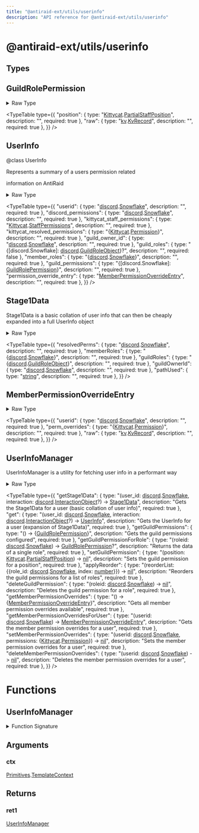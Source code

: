 ```yaml
---
title: "@antiraid-ext/utils/userinfo"
description: "API reference for @antiraid-ext/utils/userinfo"
---
```


<div id="@antiraid-ext/utils/userinfo"></div>

# @antiraid-ext/utils/userinfo

<div id="Types"></div>

## Types

<div id="GuildRolePermission"></div>

## GuildRolePermission

<details>
<summary>Raw Type</summary>

```luau
type GuildRolePermission = {
	position: Kittycat.PartialStaffPosition,

	raw: kv.KvRecord
}
```

</details>

<TypeTable
	type={{
		"position": {
			type: "[Kittycat](#module.Kittycat).[PartialStaffPosition](#PartialStaffPosition)",
			description: "",
			required: true
		},
		"raw": {
			type: "[kv](#module.kv).[KvRecord](#KvRecord)",
			description: "",
			required: true
		},
	}}
/>
<div id="UserInfo"></div>

## UserInfo

@class UserInfo



Represents a summary of a users permission related

information on AntiRaid



<details>
<summary>Raw Type</summary>

```luau
--- @class UserInfo
---
--- Represents a summary of a users permission related 
--- information on AntiRaid
---
--- @field userid discord.Snowflake The ID of the user
--- @field discord_permissions discord.Snowflake The users discord permissions
--- @field kittycat_staff_permissions Kittycat.StaffPermissions The users kittycat staff permissions
--- @field kittycat_resolved_permissions {Kittycat.Permission} The users resolved kittycat permissions
--- @field guild_owner_id discord.Snowflake The ID of the guild owner
--- @field guild_roles {[discord.Snowflake]: discord.GuildRoleObject} The users guild roles (may not be present if guildRolesNeeded is not set)
--- @field member_roles {discord.Snowflake} The users member roles
--- @field guild_permissions {Kittycat.PartialStaffPosition} The guild permissions configured on the server
type UserInfo = {
	userid: discord.Snowflake,

	discord_permissions: discord.Snowflake,

	kittycat_staff_permissions: Kittycat.StaffPermissions,

	kittycat_resolved_permissions: {Kittycat.Permission},

	guild_owner_id: discord.Snowflake,

	guild_roles: {
		[discord.Snowflake]: discord.GuildRoleObject
	}?,

	member_roles: {discord.Snowflake},

	guild_permissions: {
		[discord.Snowflake]: GuildRolePermission
	},

	permission_override_entry: MemberPermissionOverrideEntry
}
```

</details>

<TypeTable
	type={{
		"userid": {
			type: "[discord](#module.discord).[Snowflake](#Snowflake)",
			description: "",
			required: true
		},
		"discord_permissions": {
			type: "[discord](#module.discord).[Snowflake](#Snowflake)",
			description: "",
			required: true
		},
		"kittycat_staff_permissions": {
			type: "[Kittycat](#module.Kittycat).[StaffPermissions](#StaffPermissions)",
			description: "",
			required: true
		},
		"kittycat_resolved_permissions": {
			type: "\{[Kittycat](#module.Kittycat).[Permission](#Permission)\}",
			description: "",
			required: true
		},
		"guild_owner_id": {
			type: "[discord](#module.discord).[Snowflake](#Snowflake)",
			description: "",
			required: true
		},
		"guild_roles": {
			type: "\{[discord.Snowflake]: [discord](#module.discord).[GuildRoleObject](#GuildRoleObject)\}?",
			description: "",
			required: false
		},
		"member_roles": {
			type: "\{[discord](#module.discord).[Snowflake](#Snowflake)\}",
			description: "",
			required: true
		},
		"guild_permissions": {
			type: "\{[discord.Snowflake]: [GuildRolePermission](#GuildRolePermission)\}",
			description: "",
			required: true
		},
		"permission_override_entry": {
			type: "[MemberPermissionOverrideEntry](#MemberPermissionOverrideEntry)",
			description: "",
			required: true
		},
	}}
/>
<div id="Stage1Data"></div>

## Stage1Data

Stage1Data is a basic collation of user info that can then be cheaply expanded into a full UserInfo object

<details>
<summary>Raw Type</summary>

```luau
--- Stage1Data is a basic collation of user info that can then be cheaply expanded into a full UserInfo object
type Stage1Data = {
	resolvedPerms: discord.Snowflake,

	memberRoles: {discord.Snowflake},

	guildRoles: {discord.GuildRoleObject},

	guildOwnerId: discord.Snowflake,

	pathUsed: string
}
```

</details>

<TypeTable
	type={{
		"resolvedPerms": {
			type: "[discord](#module.discord).[Snowflake](#Snowflake)",
			description: "",
			required: true
		},
		"memberRoles": {
			type: "\{[discord](#module.discord).[Snowflake](#Snowflake)\}",
			description: "",
			required: true
		},
		"guildRoles": {
			type: "\{[discord](#module.discord).[GuildRoleObject](#GuildRoleObject)\}",
			description: "",
			required: true
		},
		"guildOwnerId": {
			type: "[discord](#module.discord).[Snowflake](#Snowflake)",
			description: "",
			required: true
		},
		"pathUsed": {
			type: "[string](#string)",
			description: "",
			required: true
		},
	}}
/>
<div id="MemberPermissionOverrideEntry"></div>

## MemberPermissionOverrideEntry

<details>
<summary>Raw Type</summary>

```luau
type MemberPermissionOverrideEntry = {
	userid: discord.Snowflake,

	perm_overrides: {Kittycat.Permission},

	raw: kv.KvRecord
}
```

</details>

<TypeTable
	type={{
		"userid": {
			type: "[discord](#module.discord).[Snowflake](#Snowflake)",
			description: "",
			required: true
		},
		"perm_overrides": {
			type: "\{[Kittycat](#module.Kittycat).[Permission](#Permission)\}",
			description: "",
			required: true
		},
		"raw": {
			type: "[kv](#module.kv).[KvRecord](#KvRecord)",
			description: "",
			required: true
		},
	}}
/>
<div id="UserInfoManager"></div>

## UserInfoManager

UserInfoManager is a utility for fetching user info in a performant way

<details>
<summary>Raw Type</summary>

```luau
--- UserInfoManager is a utility for fetching user info in a performant way
type UserInfoManager = {
	--- Gets the Stage1Data for a user (basic collation of user info)
	--- @param user_id discord.Snowflake The ID of the user to get the UserInfo for
	--- @param interaction? discord.InteractionObject Optional interaction object to use for fetching permissions (can speed up fetching/remove unnecessary API calls)
	--- @return Stage1Data The Stage1Data for the user
	getStage1Data: (user_id: discord.Snowflake, interaction: discord.InteractionObject?) -> Stage1Data,

	--- Gets the UserInfo for a user (expansion of Stage1Data)
	--- @param user_id discord.Snowflake The ID of the user to get the UserInfo for
	--- @param interaction? discord.InteractionObject Optional interaction object to use for fetching permissions (can speed up fetching/remove unnecessary API calls)
	--- @return UserInfo The UserInfo for the user
	get: (user_id: discord.Snowflake, interaction: discord.InteractionObject?) -> UserInfo,

	--- Gets the guild permissions configured
	--- @return {Kittycat.PartialStaffPosition} The permissions globally set for the guild
	getGuildPermissions: () -> {GuildRolePermission},

	--- Returns the data of a single role
	--- @return GuildRolePermission The permissions globally set for the specific role on the guild
	getGuildPermissionForRole: (roleid: discord.Snowflake) -> GuildRolePermission?,

	--- Sets the guild permission for a position
	--- @param position Kittycat.PartialStaffPosition The position to set the permissions for
	--- @return nil
	setGuildPermission: (position: Kittycat.PartialStaffPosition) -> nil,

	--- Reorders the guild permissions for a list of roles
	--- @param reorderList { {role_id: discord.Snowflake, index: number} } The list of roles to reorder with their new indices
	--- @return nil
	applyReorder: (reorderList: {{
		role_id: discord.Snowflake,

		index: number
	}}) -> nil,

	--- Deletes the guild permission for a role
	--- @param roleid discord.Snowflake The ID of the role to delete the permissions
	--- @return nil
	deleteGuildPermission: (roleid: discord.Snowflake) -> nil,

	--- Gets all member permission overrides available
	---
	--- @return {MemberPermissionOverwriteEntry} The permission overrides available on the server
	getMemberPermissionOverrides: () -> {MemberPermissionOverrideEntry},

	--- Gets the member permission overrides for a user
	--- @param userid discord.Snowflake The ID of the user to get the overrides for
	--- @return {Kittycat.Permission} The member permission overrides for the user
	getMemberPermissionOverridesForUser: (userid: discord.Snowflake) -> MemberPermissionOverrideEntry,

	--- Sets the member permission overrides for a user
	--- @param userid discord.Snowflake The ID of the user to set the overrides for
	--- @param permissions {Kittycat.Permission} The permissions to set for the user
	--- @return nil
	setMemberPermissionOverrides: (userid: discord.Snowflake, permissions: {Kittycat.Permission}) -> nil,

	--- Deletes the member permission overrides for a user
	--- @param userid discord.Snowflake The ID of the user to delete the overrides for
	--- @return nil
	deleteMemberPermissionOverrides: (userid: discord.Snowflake) -> nil
}
```

</details>

<TypeTable
	type={{
		"getStage1Data": {
			type: "(user_id: [discord](#module.discord).[Snowflake](#Snowflake), interaction: [discord](#module.discord).[InteractionObject](#InteractionObject)?) -> [Stage1Data](#Stage1Data)",
			description: "Gets the Stage1Data for a user (basic collation of user info)",
			required: true
		},
		"get": {
			type: "(user_id: [discord](#module.discord).[Snowflake](#Snowflake), interaction: [discord](#module.discord).[InteractionObject](#InteractionObject)?) -> [UserInfo](#UserInfo)",
			description: "Gets the UserInfo for a user (expansion of Stage1Data)",
			required: true
		},
		"getGuildPermissions": {
			type: "() -> \{[GuildRolePermission](#GuildRolePermission)\}",
			description: "Gets the guild permissions configured",
			required: true
		},
		"getGuildPermissionForRole": {
			type: "(roleid: [discord](#module.discord).[Snowflake](#Snowflake)) -> [GuildRolePermission](#GuildRolePermission)?",
			description: "Returns the data of a single role",
			required: true
		},
		"setGuildPermission": {
			type: "(position: [Kittycat](#module.Kittycat).[PartialStaffPosition](#PartialStaffPosition)) -> [nil](#nil)",
			description: "Sets the guild permission for a position",
			required: true
		},
		"applyReorder": {
			type: "(reorderList: \{\{role_id: [discord](#module.discord).[Snowflake](#Snowflake), index: [number](#number)\}\}) -> [nil](#nil)",
			description: "Reorders the guild permissions for a list of roles",
			required: true
		},
		"deleteGuildPermission": {
			type: "(roleid: [discord](#module.discord).[Snowflake](#Snowflake)) -> [nil](#nil)",
			description: "Deletes the guild permission for a role",
			required: true
		},
		"getMemberPermissionOverrides": {
			type: "() -> \{[MemberPermissionOverrideEntry](#MemberPermissionOverrideEntry)\}",
			description: "Gets all member permission overrides available",
			required: true
		},
		"getMemberPermissionOverridesForUser": {
			type: "(userid: [discord](#module.discord).[Snowflake](#Snowflake)) -> [MemberPermissionOverrideEntry](#MemberPermissionOverrideEntry)",
			description: "Gets the member permission overrides for a user",
			required: true
		},
		"setMemberPermissionOverrides": {
			type: "(userid: [discord](#module.discord).[Snowflake](#Snowflake), permissions: \{[Kittycat](#module.Kittycat).[Permission](#Permission)\}) -> [nil](#nil)",
			description: "Sets the member permission overrides for a user",
			required: true
		},
		"deleteMemberPermissionOverrides": {
			type: "(userid: [discord](#module.discord).[Snowflake](#Snowflake)) -> [nil](#nil)",
			description: "Deletes the member permission overrides for a user",
			required: true
		},
	}}
/>
<div id="Functions"></div>

# Functions

<div id="UserInfoManager"></div>

## UserInfoManager

<details>
<summary>Function Signature</summary>

```luau
function UserInfoManager(ctx: Primitives.TemplateContext) -> UserInfoManager end
```

</details>

<div id="Arguments"></div>

## Arguments

<div id="ctx"></div>

### ctx

[Primitives](#module.Primitives).[TemplateContext](#TemplateContext)



<div id="Returns"></div>

## Returns

<div id="ret1"></div>

### ret1

[UserInfoManager](#UserInfoManager)